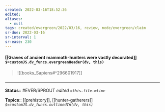 ```yaml
---
created: 2022-03-16T18:52:36 
edited: 
aliases:
  - null
tags: created/evergreen/2022/03/16, review, node/evergreen/claim
sr-due: 2022-03-16
sr-interval: 1
sr-ease: 230
---
```


#### [[Graves of ancient mammoth-hunters were vastly decorated]] `$=customJS.dv_funcs.evergreenHeader(dv, this)`


> ![[books_Sapiens#^296601917]]


### <hr class="footnote"/>

**Status**:: #EVER/SPROUT
*edited `=this.file.mtime`*

**Topics**:: [[prehistory]], [[hunter-gatherers]]
*`$=customJS.dv_funcs.outlinedIn(dv, this)`*
